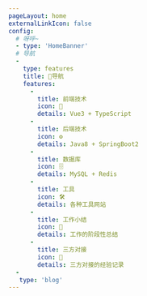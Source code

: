```yaml
---
pageLayout: home
externalLinkIcon: false
config:
  # 呀呼~
  - type: 'HomeBanner'
  # 导航
  -
    type: features
    title: 🧭导航
    features:
      -
        title: 前端技术
        icon: 🎨
        details: Vue3 + TypeScript
      -
        title: 后端技术
        icon: ⚙️
        details: Java8 + SpringBoot2
      -
        title: 数据库
        icon: 🗄️
        details: MySQL + Redis
      -
        title: 工具
        icon: 🛠️
        details: 各种工具网站
      -
        title: 工作小结
        icon: 📝
        details: 工作的阶段性总结
      -
        title: 三方对接
        icon: 🔗
        details: 三方对接的经验记录
  - 
   type: 'blog'
---
```

